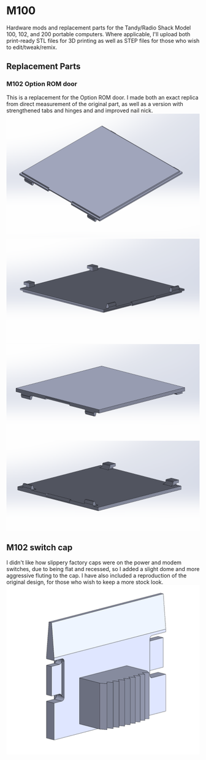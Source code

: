 # M100
Hardware mods and replacement parts for the Tandy/Radio Shack Model 100, 102, and 200 portable computers. Where applicable, I'll upload both print-ready STL files for 3D printing as well as STEP files for those who wish to edit/tweak/remix.


## Replacement Parts
### M102 Option ROM door
This is a replacement for the Option ROM door. I made both an exact replica from direct measurement of the original part, as well as a version with strengthened tabs and hinges and and improved nail nick.
![image of M102 Option ROM door](https://github.com/markaudacity/M100/blob/7498c57cd7fc6f034f94e0a3b4946cf8a2d3e8be/Replacement%20Parts/M102_OptROM_door_repro_1.png)
![image of M102 Option ROM door](https://github.com/markaudacity/M100/blob/7498c57cd7fc6f034f94e0a3b4946cf8a2d3e8be/Replacement%20Parts/M102_OptROM_door_repro_2.png)
![image of M102 Option ROM door](https://github.com/markaudacity/M100/blob/7498c57cd7fc6f034f94e0a3b4946cf8a2d3e8be/Replacement%20Parts/M102_OptROM_door_Mk2_1.png)
![image of M102 Option ROM door](https://github.com/markaudacity/M100/blob/7498c57cd7fc6f034f94e0a3b4946cf8a2d3e8be/Replacement%20Parts/M102_OptROM_door_Mk2_2.png)
## M102 switch cap
I didn't like how slippery factory caps were on the power and modem switches, due to being flat and recessed, so I added a slight dome and more aggressive fluting to the cap. I have also included a reproduction of the original design, for those who wish to keep a more stock look.
![image of M102 switch cap](https://github.com/markaudacity/M100/blob/7498c57cd7fc6f034f94e0a3b4946cf8a2d3e8be/Replacement%20Parts/M102_switch_slider_1.png)

